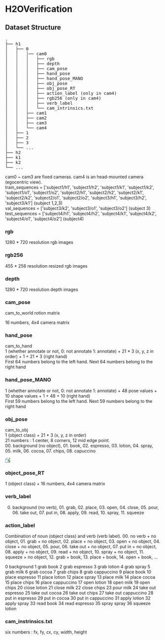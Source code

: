 # H2OVerification
## Dataset Structure 

<pre>
.
├── h1
│   ├── 0
│   │   │── cam0
│   │   │   ├── rgb
│   │   │   ├── depth
│   │   │   ├── cam_pose
│   │   │   ├── hand_pose
│   │   │   ├── hand_pose_MANO
│   │   │   ├── obj_pose
│   │   │   ├── obj_pose_RT
│   │   │   ├── action_label (only in cam4)
│   │   │   ├── rgb256 (only in cam4)
│   │   │   ├── verb_label
│   │   │   └── cam_intrinsics.txt
│   │   ├── cam1
│   │   ├── cam2
│   │   ├── cam3
│   │   └── cam4
│   ├── 1
│   ├── 2
│   ├── 3
│   └── ...
├── h2
├── k1
├── k2
└── ...
</pre>

cam0 ~ cam3 are fixed cameras. cam4 is an head-mounted camera (egocentric view). <br>
train_sequences = ['subject1/h1', 'subject1/h2', 'subject1/k1', 'subject1/k2', 'subject1/o1', 'subject1/o2', 'subject2/h1', 'subject2/h2', 'subject2/k1', 
'subject2/k2', 'subject2/o1', 'subject2/o2', 'subject3/h1', 'subject3/h2', 'subject3/k1'] (subject 1,2,3) <br>
val_sequences = ['subject3/k2', 'subject3/o1', 'subject3/o2'] (subject 3)<br>
test_sequences  = ['subject4/h1', 'subject4/h2', 'subject4/k1', 'subject4/k2', 'subject4/o1', 'subject4/o2'] (subject4)<br>


### rgb
1280 * 720 resolution rgb images

### rgb256
455 * 256 resolution resized rgb images

### depth
1280 * 720 resolution depth images

### cam_pose
cam_to_world rotion matrix <br>

16 numbers, 4x4 camera matrix
### hand_pose
cam_to_hand <br>
1 (whether annotate or not, 0: not annotate 1: annotate) + 21 * 3 (x, y, z in order) + 1 + 21 * 3 (right hand) <br>
First 64 numbers belong to the left hand. Next 64 numbers belong to the right hand 
### hand_pose_MANO
1 (whether annotate or not, 0: not annotate 1: annotate) + 48 pose values + 10 shape values + 1 + 48 + 10 (right hand) <br>
First 59 numbers belong to the left hand. Next 59 numbers belong to the right hand 
### obj_pose
cam_to_obj <br>
1 (object class) + 21 * 3 (x, y, z in order) <br>
21 numbers : 1 center, 8 corners, 12 mid edge point. <br>
00. background (no object), 01. book, 02. espresso, 03. lotion, 04. spray, 05. milk, 06. cocoa, 07. chips, 08. capuccino

<img id="image_canv" src="obj_point_order.jpg" style="transform: rotate(270deg);"/>

### object_pose_RT
1 (object class) + 16 numbers, 4x4 camera matrix

### verb_label
00. background (no verb), 01. grab, 02. place, 03. open, 04. close, 05. pour, 06. take out, 07. put in, 08. apply, 09. read, 10. spray, 11. squeeze

### action_label
Combination of noun (object class) and verb (verb label). 
00. no verb + no object, 01. grab + no object, 02. place + no object, 03. open + no object, 04. close + no object, 05. pour, 06. take out + no object, 07. put in + no object, 08. apply + no object, 09. read + no object, 10. spray + no object, 11. squeeze + no object, 12. grab + book, 13. place + book, 14. open + book, ...

0 background
1 grab book
2 grab espresso
3 grab lotion
4 grab spray
5 grab milk
6 grab cocoa
7 grab chips
8 grab cappuccino
9 place book
10 place espresso
11 place lotion
12 place spray
13 place milk
14 place cocoa
15 place chips
16 place cappuccino
17 open lotion
18 open milk
19 open chips
20 close lotion
21 close milk
22 close chips
23 pour milk
24 take out espresso
25 take out cocoa
26 take out chips
27 take out cappuccino
28 put in espresso
29 put in cocoa
30 put in cappuccino
31 apply lotion
32 apply spray
33 read book
34 read espresso
35 spray spray
36 squeeze lotion

### cam_instrinsics.txt
six numbers : fx, fy, cx, cy, width, height